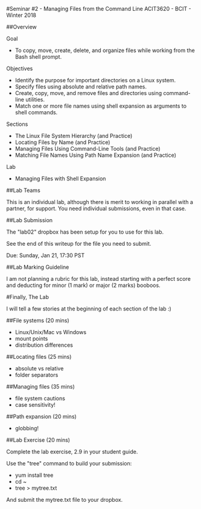 #Seminar #2 - Managing Files from the Command Line
ACIT3620 - BCIT - Winter 2018

##Overview

Goal 
- To copy, move, create, delete, and organize files while
working from the Bash shell prompt.


Objectives 
- Identify the purpose for important directories on a Linux
system.
- Specify files using absolute and relative path names.
- Create, copy, move, and remove files and directories using
command-line utilities.
- Match one or more file names using shell expansion as
arguments to shell commands.


Sections
- The Linux File System Hierarchy (and Practice)
- Locating Files by Name (and Practice)
- Managing Files Using Command-Line Tools (and Practice)
- Matching File Names Using Path Name Expansion (and
Practice)

Lab
- Managing Files with Shell Expansion

##Lab Teams

This is an individual lab, although there is merit to working in parallel with a 
partner, for support. You need individual submissions, even in that case.

##Lab Submission

The "lab02" dropbox has been setup for you to use for this lab.

See the end of this writeup for the file you need to submit.

Due: Sunday, Jan 21, 17:30 PST

##Lab Marking Guideline

I am not planning a rubric for this lab, instead starting with a perfect score
and deducting for minor (1 mark) or major (2 marks) booboos.

#Finally, The Lab

I will tell a few stories at the beginning of each section of
the lab :)

##File systems (20 mins)

- Linux/Unix/Mac vs Windows
- mount points
- distribution differences

##Locating files (25 mins)

- absolute vs relative
- folder separators

##Managing files (35 mins)

- file system cautions
- case sensitivity!

##Path expansion (20 mins)

- globbing!

##Lab Exercise (20 mins)

Complete the lab exercise, 2.9 in your student guide.

Use the "tree" command to build your submission:

- yum install tree
- cd ~
- tree > mytree.txt

And submit the mytree.txt file to your dropbox.

